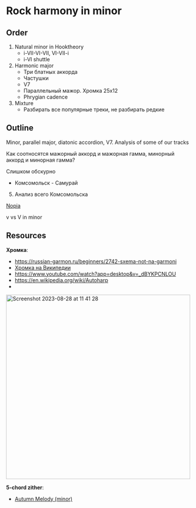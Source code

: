 # Rock harmony in minor

## Order

1. Natural minor in Hooktheory
   - i-VII-VI-VII, VI-VII-i
   - i-VI shuttle
2. Harmonic major
   - Три блатных аккорда
   - Частушки
   - V7
   - Параллельный мажор. Хромка 25х12
   - Phrygian cadence
4. Mixture
   - Разбирать все популярные треки, не разбирать редкие

## Outline

Minor, parallel major, diatonic accordion, V7. Analysis of some of our tracks

Как соотносятся мажорный аккорд и мажорная гамма, минорный аккорд и минорная гамма?

Слишком обскурно
- Комсомольск - Самурай
5. Анализ всего Комсомольска

[Nopia](https://www.youtube.com/watch?v=Ivuy9QYLFVY)

v vs V in minor

## Resources

**Хромка**:
- https://russian-garmon.ru/beginners/2742-sxema-not-na-garmoni
- [Хромка на Википедии](https://ru.wikipedia.org/wiki/%D0%A5%D1%80%D0%BE%D0%BC%D0%BA%D0%B0)
- https://www.youtube.com/watch?app=desktop&v=_dBYKPCNLOU
- https://en.wikipedia.org/wiki/Autoharp
- 
<img width="500" alt="Screenshot 2023-08-28 at 11 41 28" src="https://github.com/vpavlenko/study-music/assets/1491908/80013c32-2117-43d9-9f7d-508104c78b50">

**5-chord zither**:
- [Autumn Melody (minor)](https://www.youtube.com/watch?v=Q2p7nir0scM)
